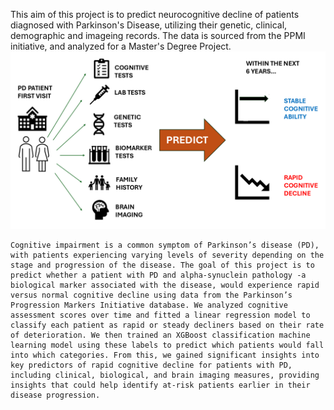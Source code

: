This aim of this project is to predict neurocognitive decline of patients diagnosed with Parkinson's Disease, utilizing their genetic, clinical, demographic and imageing records. The data is sourced from the PPMI initiative, and analyzed for a Master's Degree Project. 
![Preview](Design.PNG)

	Cognitive impairment is a common symptom of Parkinson’s disease (PD), with patients experiencing varying levels of severity depending on the stage and progression of the disease. The goal of this project is to predict whether a patient with PD and alpha-synuclein pathology -a biological marker associated with the disease, would experience rapid versus normal cognitive decline using data from the Parkinson’s Progression Markers Initiative database. We analyzed cognitive assessment scores over time and fitted a linear regression model to classify each patient as rapid or steady decliners based on their rate of deterioration. We then trained an XGBoost classification machine learning model using these labels to predict which patients would fall into which categories. From this, we gained significant insights into key predictors of rapid cognitive decline for patients with PD, including clinical, biological, and brain imaging measures, providing insights that could help identify at-risk patients earlier in their disease progression.
